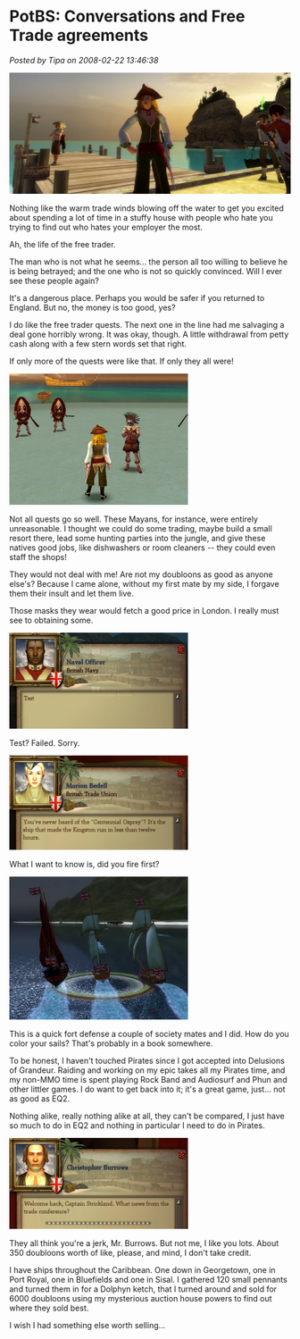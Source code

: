 # PotBS: Conversations and Free Trade agreements

*Posted by Tipa on 2008-02-22 13:46:38*

![potbs-2008-02-03-18-00-27-12.jpg](../uploads/2008/02/potbs-2008-02-03-18-00-27-12.jpg)

Nothing like the warm trade winds blowing off the water to get you excited about spending a lot of time in a stuffy house with people who hate you trying to find out who hates your employer the most.

Ah, the life of the free trader.

The man who is not what he seems... the person all too willing to believe he is being betrayed; and the one who is not so quickly convinced. Will I ever see these people again?

It's a dangerous place. Perhaps you would be safer if you returned to England. But no, the money is too good, yes?

I do like the free trader quests. The next one in the line had me salvaging a deal gone horribly wrong. It was okay, though. A little withdrawal from petty cash along with a few stern words set that right.

If only more of the quests were like that. If only they all were!

![potbs-2008-02-05-22-17-32-46.jpg](../uploads/2008/02/potbs-2008-02-05-22-17-32-46.jpg)

Not all quests go so well. These Mayans, for instance, were entirely unreasonable. I thought we could do some trading, maybe build a small resort there, lead some hunting parties into the jungle, and give these natives good jobs, like dishwashers or room cleaners -- they could even staff the shops!

They would not deal with me! Are not my doubloons as good as anyone else's? Because I came alone, without my first mate by my side, I forgave them their insult and let them live.

Those masks they wear would fetch a good price in London. I really must see to obtaining some.

![potbs-2008-02-03-23-40-28-61.jpg](../uploads/2008/02/potbs-2008-02-03-23-40-28-61.jpg)

Test? Failed. Sorry.

![potbs-2008-02-05-22-49-47-33.jpg](../uploads/2008/02/potbs-2008-02-05-22-49-47-33.jpg)

What I want to know is, did you fire first?

![potbs-2008-02-04-00-05-25-28.jpg](../uploads/2008/02/potbs-2008-02-04-00-05-25-28.jpg)

This is a quick fort defense a couple of society mates and I did. How do you color your sails? That's probably in a book somewhere.

To be honest, I haven't touched Pirates since I got accepted into Delusions of Grandeur. Raiding and working on my epic takes all my Pirates time, and my non-MMO time is spent playing Rock Band and Audiosurf and Phun and other littler games. I do want to get back into it; it's a great game, just... not as good as EQ2.

Nothing alike, really nothing alike at all, they can't be compared, I just have so much to do in EQ2 and nothing in particular I need to do in Pirates.

![potbs-2008-02-04-19-52-45-79.jpg](../uploads/2008/02/potbs-2008-02-04-19-52-45-79.jpg)

They all think you're a jerk, Mr. Burrows. But not me, I like you lots. About 350 doubloons worth of like, please, and mind, I don't take credit.

I have ships throughout the Caribbean. One down in Georgetown, one in Port Royal, one in Bluefields and one in Sisal. I gathered 120 small pennants and turned them in for a Dolphyn ketch, that I turned around and sold for 6000 doubloons using my mysterious auction house powers to find out where they sold best.

I wish I had something else worth selling...

